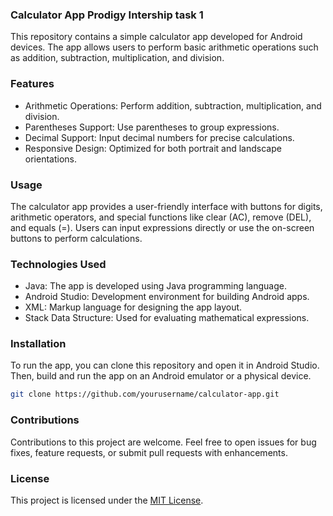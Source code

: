 ### Calculator App Prodigy Intership task 1

This repository contains a simple calculator app developed for Android devices. The app allows users to perform basic arithmetic operations such as addition, subtraction, multiplication, and division.

### Features

- Arithmetic Operations: Perform addition, subtraction, multiplication, and division.
- Parentheses Support: Use parentheses to group expressions.
- Decimal Support: Input decimal numbers for precise calculations.
- Responsive Design: Optimized for both portrait and landscape orientations.

### Usage

The calculator app provides a user-friendly interface with buttons for digits, arithmetic operators, and special functions like clear (AC), remove (DEL), and equals (=). Users can input expressions directly or use the on-screen buttons to perform calculations.

### Technologies Used

- Java: The app is developed using Java programming language.
- Android Studio: Development environment for building Android apps.
- XML: Markup language for designing the app layout.
- Stack Data Structure: Used for evaluating mathematical expressions.

### Installation

To run the app, you can clone this repository and open it in Android Studio. Then, build and run the app on an Android emulator or a physical device.

```bash
git clone https://github.com/yourusername/calculator-app.git
```

### Contributions

Contributions to this project are welcome. Feel free to open issues for bug fixes, feature requests, or submit pull requests with enhancements.

### License

This project is licensed under the [MIT License](LICENSE).
